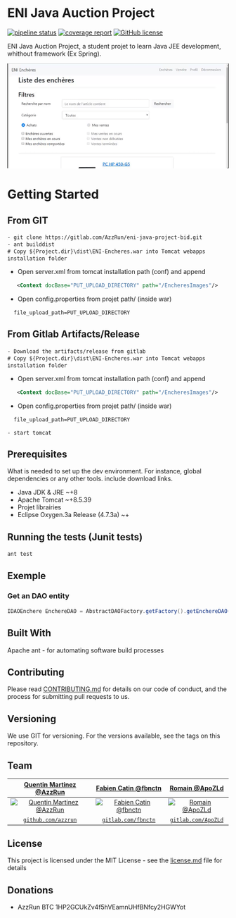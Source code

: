 # ENI Java Auction Project
[![pipeline status](https://gitlab.com/AzzRun/eni-java-project-bid/badges/dev/pipeline.svg)](https://gitlab.com/AzzRun/eni-java-project-bid/commits/dev)
[![coverage report](https://gitlab.com/AzzRun/eni-java-project-bid/badges/dev/coverage.svg)](https://gitlab.com/AzzRun/eni-java-project-bid/commits/dev)
[![GitHub license](https://img.shields.io/badge/license-MIT-blue.svg?style=flat-square)](https://github.com/your/your-project/blob/master/LICENSE)

ENI Java Auction Project, a student projet to learn Java JEE development, whithout framework (Ex Spring).

![Logo of the project](./screenshots/main.gif)

# Getting Started
## From GIT
```shell
- git clone https://gitlab.com/AzzRun/eni-java-project-bid.git
- ant builddist
# Copy ${Project.dir}\dist\ENI-Encheres.war into Tomcat webapps installation folder
```
- Open server.xml from tomcat installation path (conf) and append
```xml
   <Context docBase="PUT_UPLOAD_DIRECTORY" path="/EncheresImages"/>
```
- Open config.properties from projet path/ (inside war) 
```properties
  file_upload_path=PUT_UPLOAD_DIRECTORY
```
## From Gitlab Artifacts/Release
```shell
- Download the artifacts/release from gitlab
# Copy ${Project.dir}\dist\ENI-Encheres.war into Tomcat webapps installation folder
```
- Open server.xml from tomcat installation path (conf) and append
```xml
   <Context docBase="PUT_UPLOAD_DIRECTORY" path="/EncheresImages"/>
```
- Open config.properties from projet path/ (inside war) 
```properties
  file_upload_path=PUT_UPLOAD_DIRECTORY
```
```shell
- start tomcat
```

## Prerequisites
What is needed to set up the dev environment. For instance, global dependencies or any other tools. include download links.
- Java JDK & JRE ~+8 
- Apache Tomcat ~+8.5.39
- Projet librairies
- Eclipse Oxygen.3a Release (4.7.3a) ~+

## Running the tests (Junit tests)
```shell
ant test
```


## Exemple
### Get an DAO entity
```java
IDAOEnchere EnchereDAO = AbstractDAOFactory.getFactory().getEnchereDAO();
```


## Built With
Apache ant - for automating software build processes

## Contributing
Please read [CONTRIBUTING.md](./CONTRIBUTING.md) for details on our code of conduct, and the process for submitting pull requests to us.

## Versioning
We use GIT for versioning. For the versions available, see the tags on this repository.

## Team

| <a href="http://github.com/azzrun" target="_blank">**Quentin Martinez @AzzRun**</a> | <a href="https://gitlab.com/fbnctn" target="_blank">**Fabien Catin @fbnctn**</a> | <a href="https://gitlab.com/ApoZLd" target="_blank">**Romain @ApoZLd**</a> |
| :---: |:---:| :---:|
| [![ Quentin Martinez @AzzRun](https://avatars0.githubusercontent.com/u/20741531?s=200)](http://azrunsoft.com)    | [![Fabien Catin @fbnctn ](https://secure.gravatar.com/avatar/75be2983e928aaf4f3d30e9ddff02cae?s=180&d=identicon)](https://gitlab.com/fbnctn) | [![Romain @ApoZLd](https://assets.gitlab-static.net/uploads/-/system/user/avatar/3144065/avatar.png?width=90)](https://gitlab.com/ApoZLd)  |
| <a href="http://github.com/azzrun" target="_blank">`github.com/azzrun`</a> | <a href="https://gitlab.com/fbnctn" target="_blank">`gitlab.com/fbnctn`</a> | <a href="https://gitlab.com/ApoZLd" target="_blank">`gitlab.com/ApoZLd`</a> |



## License
This project is licensed under the MIT License - see the [license.md](./license.md) file for details

## Donations 
- AzzRun BTC 1HP2GCUkZv4f5hVEamnUHfBNfcy2HGWYot